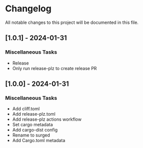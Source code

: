 # Changelog

All notable changes to this project will be documented in this file.

## [1.0.1] - 2024-01-31

### Miscellaneous Tasks

- Release
- Only run release-plz to create release PR

<!-- generated by git-cliff -->
## [1.0.0] - 2024-01-31

### Miscellaneous Tasks

- Add cliff.toml
- Add release-plz.toml
- Add release-plz actions workflow
- Set cargo metadata
- Add cargo-dist config
- Rename to surged
- Add Cargo.toml metadata

<!-- generated by git-cliff -->
